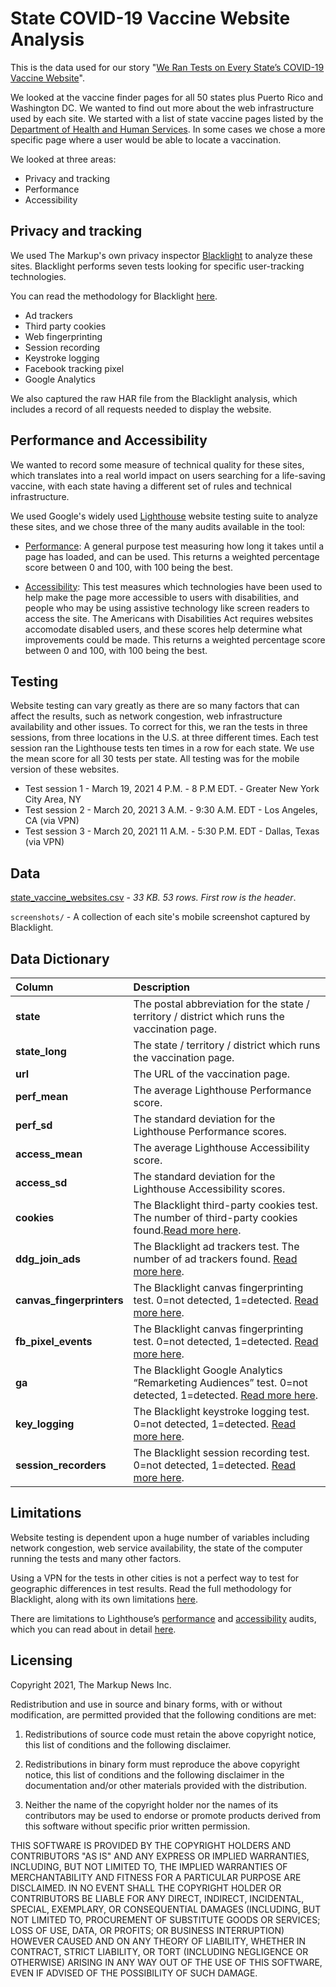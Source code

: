 # State COVID-19 Vaccine Website Analysis

This is the data used for our story "[We Ran Tests on Every State’s COVID-19 Vaccine Website](https://themarkup.org/TKTK)".

We looked at the vaccine finder pages for all 50 states plus Puerto Rico and Washington DC. We wanted to find out more about the web infrastructure used by each site. We started with a list of state vaccine pages listed by the [Department of Health and Human Services](https://www.vaccines.gov/get-vaccinated). In some cases we chose a more specific page where a user would be able to locate a vaccination.

We looked at three areas:

- Privacy and tracking
- Performance
- Accessibility

## Privacy and tracking

We used The Markup's own privacy inspector [Blacklight](https://themarkup.org/blacklight) to analyze these sites. Blacklight performs seven tests looking for specific user-tracking technologies.

You can read the methodology for Blacklight [here](https://themarkup.org/blacklight/2020/09/22/how-we-built-a-real-time-privacy-inspector). 

- Ad trackers
- Third party cookies
- Web fingerprinting
- Session recording
- Keystroke logging
- Facebook tracking pixel
- Google Analytics

We also captured the raw HAR file from the Blacklight analysis, which includes a record of all requests needed to display the website. 

## Performance and Accessibility

We wanted to record some measure of technical quality for these sites, which translates into a real world impact on users searching for a life-saving vaccine, with each state having a different set of rules and technical infrastructure.

We used Google's widely used [Lighthouse](https://developers.google.com/web/tools/lighthouse#cli) website testing suite to analyze these sites, and we chose three of the many audits available in the tool:

- [Performance](https://web.dev/lighthouse-performance/): A general purpose test measuring how long it takes until a page has loaded, and can be used. This returns a weighted percentage score between 0 and 100, with 100 being the best.  

- [Accessibility](https://web.dev/lighthouse-accessibility/): This test measures which technologies have been used to help make the page more accessible to users with disabilities, and people who may be using assistive technology like screen readers to access the site. The Americans with Disabilities Act requires websites accomodate disabled users, and these scores help determine what improvements could be made. This returns a weighted percentage score between 0 and 100, with 100 being the best.

## Testing
Website testing can vary greatly as there are so many factors that can affect the results, such as network congestion, web infrastructure availability and other issues. To correct for this, we ran the tests in three sessions, from three locations in the U.S. at three different times. Each test session ran the Lighthouse tests ten times in a row for each state. We use the mean score for all 30 tests per state. All testing was for the mobile version of these websites. 

- Test session 1 - March 19, 2021 4 P.M. - 8 P.M EDT. - Greater New York City Area, NY 
- Test session 2 - March 20, 2021 3 A.M. - 9:30 A.M. EDT - Los Angeles, CA (via VPN)
- Test session 3 - March 20, 2021 11 A.M. - 5:30 P.M. EDT - Dallas, Texas (via VPN)

## Data
[state_vaccine_websites.csv](https://github.com/the-markup/state_covid-19-vaccine_websites_audit/blob/main/state_vaccine_websites.csv) - *33 KB. 53 rows. First row is the header*.

`screenshots/` - A collection of each site's mobile screenshot captured by Blacklight. 

## Data Dictionary 
												

<table border="0" class="dataframe">
  <thead>
    <tr style="text-align: left;">
      <th>Column</th>
      <th>Description</th>
    </tr>
  </thead>
  <tbody>
    <tr>
      <td><strong>state</strong></td>
      <td>The postal abbreviation for the state / territory / district which runs the vaccination page.</td>
    </tr>
    <tr>
      <td><strong>state_long</strong></td>
      <td>The state / territory / district which runs the vaccination page.</td>
    </tr>
     <tr>
      <td><strong>url</strong></td>
      <td>The URL of the vaccination page. </td>
    </tr>
     <tr>
      <td><strong>perf_mean</strong></td>
      <td>The average Lighthouse Performance score.</td>
    </tr>
     <tr>
      <td><strong>perf_sd</strong></td>
      <td>The standard deviation for the Lighthouse Performance scores.</td>
    </tr>
     <tr>
      <td><strong>access_mean</strong></td>
      <td>The average Lighthouse Accessibility score.</td>
    </tr>
     <tr>
      <td><strong>access_sd</strong></td>
      <td>The standard deviation for the Lighthouse Accessibility scores.</td>
    </tr>
        <tr>
      <td><strong>cookies</strong></td>
      <td>The Blacklight third-party cookies test. The number of third-party cookies found.<a href='https://themarkup.org/blacklight/2020/09/22/how-we-built-a-real-time-privacy-inspector#third-party-cookies'>Read more here</a>.</td>
    </tr>
        <tr>
      <td><strong>ddg_join_ads</strong></td>
      <td>The Blacklight ad trackers test. The number of ad trackers found. <a href='https://themarkup.org/blacklight/2020/09/22/how-we-built-a-real-time-privacy-inspector#ad-trackers'>Read more here</a>.</td>
    </tr>
        <tr>
      <td><strong>canvas_fingerprinters</strong></td>
      <td>The Blacklight canvas fingerprinting test. 0=not detected, 1=detected. <a href='https://themarkup.org/blacklight/2020/09/22/how-we-built-a-real-time-privacy-inspector#canvas-fingerprinting'>Read more here</a>.</td>
    </tr>
        <tr>
      <td><strong>fb_pixel_events</strong></td>
      <td>The Blacklight canvas fingerprinting test. 0=not detected, 1=detected. <a href='https://themarkup.org/blacklight/2020/09/22/how-we-built-a-real-time-privacy-inspector#facebook-pixel'>Read more here</a>. </td>
    </tr>
        <tr>
      <td><strong>ga</strong></td>
      <td>The Blacklight Google Analytics “Remarketing Audiences” test. 0=not detected, 1=detected. <a href='https://themarkup.org/blacklight/2020/09/22/how-we-built-a-real-time-privacy-inspector#google-analytics-remarketing-audiences'>Read more here</a>.</td>
    </tr>
    <tr>
        <td><strong>key_logging</strong></td>
      <td>The Blacklight keystroke logging test. 0=not detected, 1=detected. <a href='https://themarkup.org/blacklight/2020/09/22/how-we-built-a-real-time-privacy-inspector#key-logging'>Read more here</a>.</td>
    </tr>
    <tr>
        <td><strong>session_recorders</strong></td>
      <td>The Blacklight session recording test. 0=not detected, 1=detected. <a href='https://themarkup.org/blacklight/2020/09/22/how-we-built-a-real-time-privacy-inspector#session-recording'>Read more here</a>.</td>
    </tr>    
  </tbody>
</table>


## Limitations

Website testing is dependent upon a huge number of variables including network congestion, web service availability, the state of the computer running the tests and many other factors. 

Using a VPN for the tests in other cities is not a perfect way to test for geographic differences in test results. 
Read the full methodology for Blacklight, along with its own limitations [here](https://themarkup.org/blacklight/2020/09/22/how-we-built-a-real-time-privacy-inspector#limitations). 

There are limitations to Lighthouse’s [performance](https://web.dev/performance-scoring/) and [accessibility](https://web.dev/accessibility-scoring/) audits, which you can read about in detail [here](https://web.dev/learn/#lighthouse). 

## Licensing
Copyright 2021, The Markup News Inc.

Redistribution and use in source and binary forms, with or without modification, are permitted provided that the following conditions are met:

1. Redistributions of source code must retain the above copyright notice, this list of conditions and the following disclaimer.

2. Redistributions in binary form must reproduce the above copyright notice, this list of conditions and the following disclaimer in the documentation and/or other materials provided with the distribution.

3. Neither the name of the copyright holder nor the names of its contributors may be used to endorse or promote products derived from this software without specific prior written permission.

THIS SOFTWARE IS PROVIDED BY THE COPYRIGHT HOLDERS AND CONTRIBUTORS "AS IS" AND ANY EXPRESS OR IMPLIED WARRANTIES, INCLUDING, BUT NOT LIMITED TO, THE IMPLIED WARRANTIES OF MERCHANTABILITY AND FITNESS FOR A PARTICULAR PURPOSE ARE DISCLAIMED. IN NO EVENT SHALL THE COPYRIGHT HOLDER OR CONTRIBUTORS BE LIABLE FOR ANY DIRECT, INDIRECT, INCIDENTAL, SPECIAL, EXEMPLARY, OR CONSEQUENTIAL DAMAGES (INCLUDING, BUT NOT LIMITED TO, PROCUREMENT OF SUBSTITUTE GOODS OR SERVICES; LOSS OF USE, DATA, OR PROFITS; OR BUSINESS INTERRUPTION) HOWEVER CAUSED AND ON ANY THEORY OF LIABILITY, WHETHER IN CONTRACT, STRICT LIABILITY, OR TORT (INCLUDING NEGLIGENCE OR OTHERWISE) ARISING IN ANY WAY OUT OF THE USE OF THIS SOFTWARE, EVEN IF ADVISED OF THE POSSIBILITY OF SUCH DAMAGE.